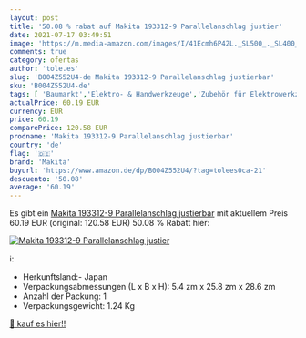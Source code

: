 ```yaml
---
layout: post
title: '50.08 % rabat auf Makita 193312-9 Parallelanschlag justier'
date: 2021-07-17 03:49:51
image: 'https://m.media-amazon.com/images/I/41Ecmh6P42L._SL500_._SL400_.jpg'
comments: true
category: ofertas
author: 'tole.es'
slug: 'B004Z552U4-de Makita 193312-9 Parallelanschlag justierbar'
sku: 'B004Z552U4-de'
tags: [ 'Baumarkt','Elektro- & Handwerkzeuge','Zubehör für Elektrowerkzeuge','makita', ]
actualPrice: 60.19 EUR
currency: EUR
price: 60.19
comparePrice: 120.58 EUR
prodname: 'Makita 193312-9 Parallelanschlag justierbar'
country: 'de'
flag: '🇩🇪'
brand: 'Makita'
buyurl: 'https://www.amazon.de/dp/B004Z552U4/?tag=tolees0ca-21'
descuento: '50.08'
average: '60.19'
---
```


Es gibt ein [Makita 193312-9 Parallelanschlag justierbar](https://www.amazon.de/dp/B004Z552U4/?tag=tolees0ca-21) mit aktuellem Preis 60.19 EUR (original: 120.58 EUR) 50.08 % Rabatt hier:

[![Makita 193312-9 Parallelanschlag justier](https://m.media-amazon.com/images/I/41Ecmh6P42L._SL500_._SL400_.jpg)](https://www.amazon.de/dp/B004Z552U4/?tag=tolees0ca-21)

ℹ️:

- Herkunftsland:- Japan
- Verpackungsabmessungen (L x B x H): 5.4 zm x 25.8 zm x 28.6 zm
- Anzahl der Packung: 1
- Verpackungsgewicht: 1.24 Kg

[🛒 kauf es hier!!](https://www.amazon.de/dp/B004Z552U4/?tag=tolees0ca-21)
